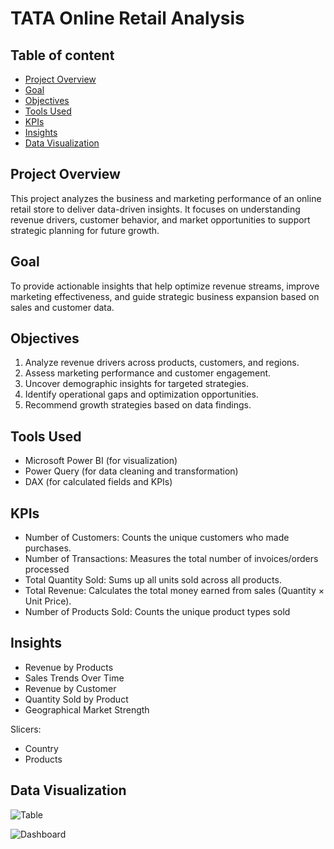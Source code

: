 # TATA Online Retail Analysis

## Table of content
- [Project Overview](#project-overview)  
- [Goal](#goal)
- [Objectives](#objectives)
- [Tools Used](#tools-used) 
- [KPIs](#kpis)  
- [Insights](#insights)
- [Data Visualization](#data-visualization)

## Project Overview
This project analyzes the business and marketing performance of an online retail store to deliver data-driven insights. It focuses on understanding revenue drivers, customer behavior, and market opportunities to support strategic planning for future growth.

## Goal
To provide actionable insights that help optimize revenue streams, improve marketing effectiveness, and guide strategic business expansion based on sales and customer data.

## Objectives
1. Analyze revenue drivers across products, customers, and regions.
2. Assess marketing performance and customer engagement.
3. Uncover demographic insights for targeted strategies.
4. Identify operational gaps and optimization opportunities.
5. Recommend growth strategies based on data findings.

## Tools Used
- Microsoft Power BI (for visualization)
- Power Query (for data cleaning and transformation)
- DAX (for calculated fields and KPIs)

 ## KPIs
- Number of Customers: Counts the unique customers who made purchases.
- Number of Transactions: Measures the total number of invoices/orders processed
- Total Quantity Sold: Sums up all units sold across all products.
- Total Revenue: Calculates the total money earned from sales (Quantity × Unit Price).
- Number of Products Sold: Counts the unique product types sold

  
 ## Insights
- Revenue by Products
- Sales Trends Over Time
- Revenue by Customer
- Quantity Sold by Product
- Geographical Market Strength

 Slicers:
 - Country
 - Products
    
## Data Visualization 
![Table]()

![Dashboard]()

